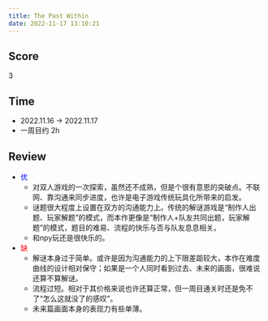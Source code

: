 ```yaml
---
title: The Past Within
date: 2022-11-17 13:10:21 
---
```


## Score
3

## Time
- 2022.11.16 -> 2022.11.17
- 一周目约 2h


## Review

- <font color=#0000FF>优</font>
    - 对双人游戏的一次探索，虽然还不成熟，但是个很有意思的突破点。不联网、靠沟通来同步进度，也许是电子游戏传统玩具化所带来的启发。
    - 谜题很大程度上设置在双方的沟通能力上。传统的解谜游戏是“制作人出题、玩家解题”的模式，而本作更像是“制作人+队友共同出题，玩家解题”的模式，题目的难易、流程的快乐与否与队友息息相关。 
    - 和npy玩还是很快乐的。
- <font color=#FF0000>缺</font>
    - 解谜本身过于简单。或许是因为沟通能力的上下限差距较大，本作在难度曲线的设计相对保守；如果是一个人同时看到过去、未来的画面，很难说还算不算解谜。
    - 流程过短。相对于其价格来说也许还算正常，但一周目通关时还是免不了“怎么这就没了的感叹”。
    - 未来篇画面本身的表现力有些单薄。